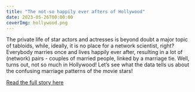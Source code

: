 ```yaml
---
title: "The not-so happily ever afters of Hollywood"
date: 2023-05-26T00:00:00
coverImg: hollywood.png
---
```


The private life of star actors and actresses is beyond doubt a major topic of tabloids, while, ideally, it is no place for a network scientist, right? Everybody marries once and lives happily ever after, resulting in a lot of (network) pairs - couples of married people, linked by a marriage tie. Well, turns out, not so much in Hollywood! Let’s see what the data tells us about the confusing marriage patterns of the movie stars!

<!--more-->


[Read the full story here](https://www.linkedin.com/posts/milan-janosov_networkscience-datascience-datavisualization-activity-7072844880988807169-XsXu?utm_source=share&utm_medium=member_ios)
